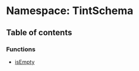 # Namespace: TintSchema

## Table of contents

### Functions

* [isEmpty](/en/auto-docs/free-layout-editor/functions/TintSchema.isEmpty.md)

